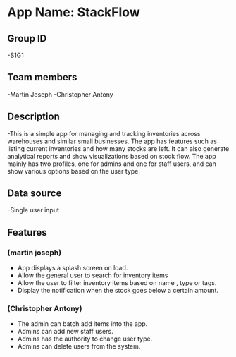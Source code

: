 # App Name: StackFlow

## Group ID

-S1G1

## Team members

-Martin Joseph
-Christopher Antony

## Description

-This is a simple app for managing and tracking inventories across warehouses and similar small businesses. The app has features such as listing current inventories and how many stocks are left. It can also generate analytical reports and show visualizations based on stock flow. The app mainly has two profiles, one for admins and one for staff users, and can show various options based on the user type.



## Data source

-Single user input

## Features
### (martin joseph)
- App displays a splash screen on load.
- Allow the general user to search for inventory items
- Allow the user to filter inventory items based on name , type or tags.
- Display the notification when the stock goes below a certain amount.
### (Christopher Antony)
- ⁠The admin can batch add items into the app.
- ⁠Admins can add new staff users.
- ⁠Admins has the authority to change user type.
- ⁠Admins can delete users from the system.






